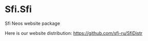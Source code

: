 Sfi.Sfi
=======

Sfi Neos website package

Here is our website distribution:
https://github.com/sfi-ru/SfiDistr
